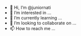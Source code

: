 - 👋 Hi, I’m @juniornati
- 👀 I’m interested in ...
- 🌱 I’m currently learning ...
- 💞️ I’m looking to collaborate on ...
- 📫 How to reach me ...

<!---
juniornati/juniornati is a ✨ special ✨ repository because its `README.md` (this file) appears on your GitHub profile.
You can click the Preview link to take a look at your changes.
--->
